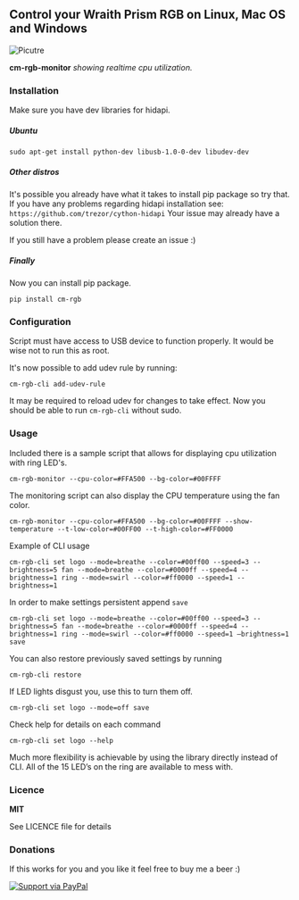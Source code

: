 ## Control your Wraith Prism RGB on Linux, Mac OS and Windows
![Picutre](https://github.com/gfduszynski/cm-rgb/raw/master/cm-rgb-monitor.gif)

**cm-rgb-monitor** _showing realtime cpu utilization._

### Installation

Make sure you have dev libraries for hidapi.

##### Ubuntu
```
sudo apt-get install python-dev libusb-1.0-0-dev libudev-dev
```

##### Other distros
It's possible you already have what it takes to install pip package so try that.
If you have any problems regarding hidapi installation see: `` https://github.com/trezor/cython-hidapi ``
Your issue may already have a solution there.

If you still have a problem please create an issue :)

##### Finally
Now you can install pip package.
```
pip install cm-rgb
```

### Configuration

Script must have access to USB device to function properly.
It would be wise not to run this as root.

It's now possible to add udev rule by running:
``` 
cm-rgb-cli add-udev-rule
```

It may be required to reload udev for changes to take effect.
Now you should be able to run ``cm-rgb-cli`` without sudo.


### Usage

Included there is a sample script that allows for displaying cpu utilization with ring LED's.
```
cm-rgb-monitor --cpu-color=#FFA500 --bg-color=#00FFFF
```
The monitoring script can also display the CPU temperature using the fan color.
```
cm-rgb-monitor --cpu-color=#FFA500 --bg-color=#00FFFF --show-temperature --t-low-color=#00FF00 --t-high-color=#FF0000
```

Example of CLI usage
```
cm-rgb-cli set logo --mode=breathe --color=#00ff00 --speed=3 --brightness=5 fan --mode=breathe --color=#0000ff --speed=4 --brightness=1 ring --mode=swirl --color=#ff0000 --speed=1 --brightness=1
```

In order to make settings persistent append ``save``

```
cm-rgb-cli set logo --mode=breathe --color=#00ff00 --speed=3 --brightness=5 fan --mode=breathe --color=#0000ff --speed=4 --brightness=1 ring --mode=swirl --color=#ff0000 --speed=1 –brightness=1 save
```

You can also restore previously saved settings by running
```
cm-rgb-cli restore
```

If LED lights disgust you, use this to turn them off.
```
cm-rgb-cli set logo --mode=off save
```

Check help for details on each command
```
cm-rgb-cli set logo --help
```

Much more flexibility is achievable by using the library directly instead of CLI.
All of the 15 LED’s on the ring are available to mess with.

### Licence

**MIT** 

See LICENCE file for details

### Donations
If this works for you and you like it feel free to buy me a beer :)

[![Support via PayPal](https://cdn.rawgit.com/twolfson/paypal-github-button/1.0.0/dist/button.svg)](https://www.paypal.me/gfduszynski/)

